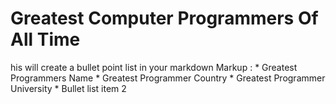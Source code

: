 # Greatest Computer Programmers Of All Time

his will create a bullet point list in your markdown
 Markup : * Greatest Programmers Name 
              * Greatest Programmer Country
                  * Greatest Programmer University
          * Bullet list item 2